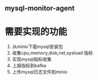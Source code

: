 ## mysql-monitor-agent

# 需要实现的功能

1. 从minio下载mysql安装包
2. 收集cpu,memory,disk,net,sysload 指标
3. 实现mysql指标收集
4. 上报指标到kafka
5. 上传mysql日志文件到minio